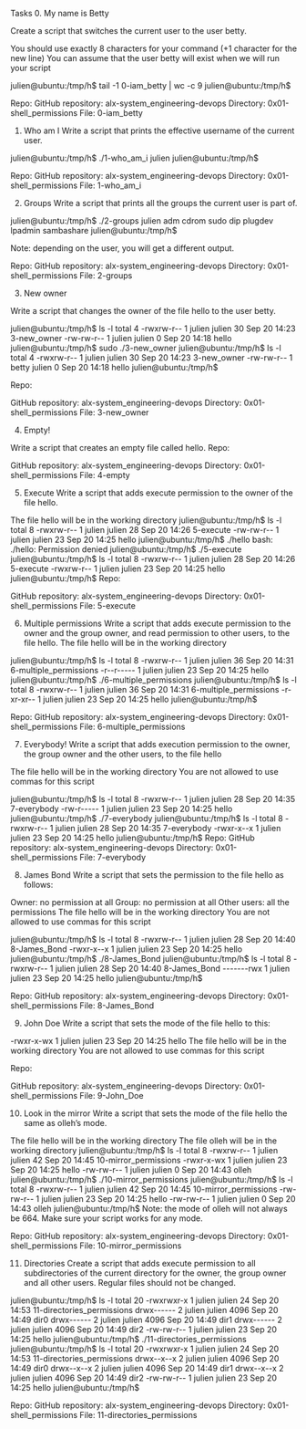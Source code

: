 Tasks
0. My name is Betty

Create a script that switches the current user to the user betty.

You should use exactly 8 characters for your command (+1 character for the new line)
You can assume that the user betty will exist when we will run your script

julien@ubuntu:/tmp/h$ tail -1 0-iam_betty | wc -c
9
julien@ubuntu:/tmp/h$
	
Repo:
 GitHub repository: alx-system_engineering-devops
 Directory: 0x01-shell_permissions
 File: 0-iam_betty

1. Who am I
Write a script that prints the effective username of the current user.

 julien@ubuntu:/tmp/h$ ./1-who_am_i
 julien
 julien@ubuntu:/tmp/h$ 

Repo:
GitHub repository: alx-system_engineering-devops
Directory: 0x01-shell_permissions
File: 1-who_am_i

2. Groups
Write a script that prints all the groups the current user is part of.

julien@ubuntu:/tmp/h$ ./2-groups
julien adm cdrom sudo dip plugdev lpadmin sambashare
julien@ubuntu:/tmp/h$ 

Note: depending on the user, you will get a different output.

Repo:
 GitHub repository: alx-system_engineering-devops
 Directory: 0x01-shell_permissions
 File: 2-groups

3. New owner

Write a script that changes the owner of the file hello to the user betty.

julien@ubuntu:/tmp/h$ ls -l
total 4
-rwxrw-r-- 1 julien julien 30 Sep 20 14:23 3-new_owner
-rw-rw-r-- 1 julien julien  0 Sep 20 14:18 hello
julien@ubuntu:/tmp/h$ sudo ./3-new_owner 
julien@ubuntu:/tmp/h$ ls -l
total 4
-rwxrw-r-- 1 julien julien 30 Sep 20 14:23 3-new_owner
-rw-rw-r-- 1 betty  julien  0 Sep 20 14:18 hello
julien@ubuntu:/tmp/h$	

Repo:

GitHub repository: alx-system_engineering-devops
Directory: 0x01-shell_permissions
File: 3-new_owner

4. Empty!

Write a script that creates an empty file called hello.
Repo:

GitHub repository: alx-system_engineering-devops
Directory: 0x01-shell_permissions
File: 4-empty

5. Execute
Write a script that adds execute permission to the owner of the file hello.

The file hello will be in the working directory
julien@ubuntu:/tmp/h$ ls -l
total 8
-rwxrw-r-- 1 julien julien 28 Sep 20 14:26 5-execute
-rw-rw-r-- 1 julien julien 23 Sep 20 14:25 hello
julien@ubuntu:/tmp/h$ ./hello
bash: ./hello: Permission denied
julien@ubuntu:/tmp/h$ ./5-execute 
julien@ubuntu:/tmp/h$ ls -l
total 8
-rwxrw-r-- 1 julien julien 28 Sep 20 14:26 5-execute
-rwxrw-r-- 1 julien julien 23 Sep 20 14:25 hello
julien@ubuntu:/tmp/h$ 
Repo:

GitHub repository: alx-system_engineering-devops
Directory: 0x01-shell_permissions
File: 5-execute

6. Multiple permissions
Write a script that adds execute permission to the owner and the group owner, and read permission to other users, to the file hello.
The file hello will be in the working directory

julien@ubuntu:/tmp/h$ ls -l
total 8
-rwxrw-r-- 1 julien julien 36 Sep 20 14:31 6-multiple_permissions
-r--r----- 1 julien julien 23 Sep 20 14:25 hello
julien@ubuntu:/tmp/h$ ./6-multiple_permissions 
julien@ubuntu:/tmp/h$ ls -l
total 8
-rwxrw-r-- 1 julien julien 36 Sep 20 14:31 6-multiple_permissions
-r-xr-xr-- 1 julien julien 23 Sep 20 14:25 hello
julien@ubuntu:/tmp/h$ 

Repo:
  GitHub repository: alx-system_engineering-devops
  Directory: 0x01-shell_permissions
  File: 6-multiple_permissions

7. Everybody!
Write a script that adds execution permission to the owner, the group owner and the other users, to the file hello

The file hello will be in the working directory
You are not allowed to use commas for this script
 
julien@ubuntu:/tmp/h$ ls -l
 total 8
 -rwxrw-r-- 1 julien julien 28 Sep 20 14:35 7-everybody
 -rw-r----- 1 julien julien 23 Sep 20 14:25 hello
 julien@ubuntu:/tmp/h$ ./7-everybody 
 julien@ubuntu:/tmp/h$ ls -l
 total 8
 -rwxrw-r-- 1 julien julien 28 Sep 20 14:35 7-everybody
 -rwxr-x--x 1 julien julien 23 Sep 20 14:25 hello
julien@ubuntu:/tmp/h$ 
Repo:
 GitHub repository: alx-system_engineering-devops
 Directory: 0x01-shell_permissions
 File: 7-everybody

8. James Bond
Write a script that sets the permission to the file hello as follows:

Owner: no permission at all
Group: no permission at all
Other users: all the permissions
The file hello will be in the working directory You are not allowed to use commas for this script

julien@ubuntu:/tmp/h$ ls -l
total 8
-rwxrw-r-- 1 julien julien 28 Sep 20 14:40 8-James_Bond
-rwxr-x--x 1 julien julien 23 Sep 20 14:25 hello
julien@ubuntu:/tmp/h$ ./8-James_Bond 
julien@ubuntu:/tmp/h$ ls -l
total 8
-rwxrw-r-- 1 julien julien 28 Sep 20 14:40 8-James_Bond
-------rwx 1 julien julien 23 Sep 20 14:25 hello
julien@ubuntu:/tmp/h$ 

Repo:
  GitHub repository: alx-system_engineering-devops
  Directory: 0x01-shell_permissions
  File: 8-James_Bond

9. John Doe
Write a script that sets the mode of the file hello to this:

-rwxr-x-wx 1 julien julien 23 Sep 20 14:25 hello
The file hello will be in the working directory
You are not allowed to use commas for this script

Repo:
 
 GitHub repository: alx-system_engineering-devops
 Directory: 0x01-shell_permissions
 File: 9-John_Doe

10. Look in the mirror
Write a script that sets the mode of the file hello the same as olleh’s mode.

The file hello will be in the working directory
The file olleh will be in the working directory
julien@ubuntu:/tmp/h$ ls -l
total 8
-rwxrw-r-- 1 julien julien 42 Sep 20 14:45 10-mirror_permissions
-rwxr-x-wx 1 julien julien 23 Sep 20 14:25 hello
-rw-rw-r-- 1 julien julien  0 Sep 20 14:43 olleh
julien@ubuntu:/tmp/h$ ./10-mirror_permissions 
julien@ubuntu:/tmp/h$ ls -l
total 8
-rwxrw-r-- 1 julien julien 42 Sep 20 14:45 10-mirror_permissions
-rw-rw-r-- 1 julien julien 23 Sep 20 14:25 hello
-rw-rw-r-- 1 julien julien  0 Sep 20 14:43 olleh
julien@ubuntu:/tmp/h$ 
Note: the mode of olleh will not always be 664. Make sure your script works for any mode.

Repo:
 GitHub repository: alx-system_engineering-devops
 Directory: 0x01-shell_permissions
 File: 10-mirror_permissions

11. Directories
Create a script that adds execute permission to all subdirectories of the current directory for the owner, the group owner and all other users. Regular files should not be changed.

julien@ubuntu:/tmp/h$ ls -l
total 20
-rwxrwxr-x 1 julien julien   24 Sep 20 14:53 11-directories_permissions
drwx------ 2 julien julien 4096 Sep 20 14:49 dir0
drwx------ 2 julien julien 4096 Sep 20 14:49 dir1
drwx------ 2 julien julien 4096 Sep 20 14:49 dir2
-rw-rw-r-- 1 julien julien   23 Sep 20 14:25 hello
julien@ubuntu:/tmp/h$ ./11-directories_permissions 
julien@ubuntu:/tmp/h$ ls -l
total 20
-rwxrwxr-x 1 julien julien   24 Sep 20 14:53 11-directories_permissions
drwx--x--x 2 julien julien 4096 Sep 20 14:49 dir0
drwx--x--x 2 julien julien 4096 Sep 20 14:49 dir1
drwx--x--x 2 julien julien 4096 Sep 20 14:49 dir2
-rw-rw-r-- 1 julien julien   23 Sep 20 14:25 hello
julien@ubuntu:/tmp/h$ 

Repo:
 GitHub repository: alx-system_engineering-devops
 Directory: 0x01-shell_permissions
 File: 11-directories_permissions
